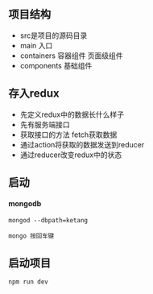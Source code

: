 ## 项目结构
- src是项目的源码目录
- main 入口
- containers 容器组件 页面级组件 
- components 基础组件


## 存入redux
- 先定义redux中的数据长什么样子 
- 先有服务端接口
- 获取接口的方法 fetch获取数据
- 通过action将获取的数据发送到reducer
- 通过reducer改变redux中的状态

## 启动
#### mongodb
```
mongod --dbpath=ketang

mongo 按回车键

```

## 启动项目
```
npm run dev
```

